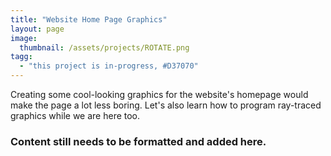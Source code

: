 ```yaml
---
title: "Website Home Page Graphics"
layout: page
image:
  thumbnail: /assets/projects/ROTATE.png
tagg:
  - "this project is in-progress, #D37070"
---
```

Creating some cool-looking graphics for the website's homepage would make the page a lot less boring. Let's also learn how to program ray-traced graphics while we are here too.

### Content still needs to be formatted and added here.